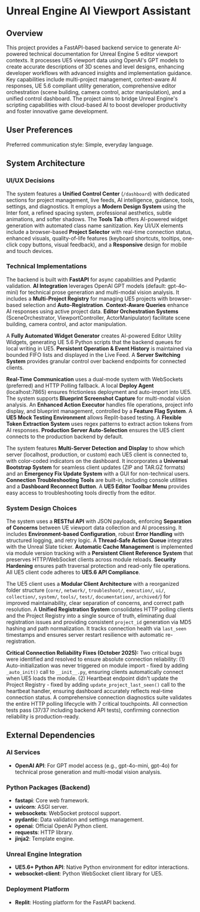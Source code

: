 # Unreal Engine AI Viewport Assistant

## Overview
This project provides a FastAPI-based backend service to generate AI-powered technical documentation for Unreal Engine 5 editor viewport contexts. It processes UE5 viewport data using OpenAI's GPT models to create accurate descriptions of 3D scenes and level designs, enhancing developer workflows with advanced insights and implementation guidance. Key capabilities include multi-project management, context-aware AI responses, UE 5.6 compliant utility generation, comprehensive editor orchestration (scene building, camera control, actor manipulation), and a unified control dashboard. The project aims to bridge Unreal Engine's scripting capabilities with cloud-based AI to boost developer productivity and foster innovative game development.

## User Preferences
Preferred communication style: Simple, everyday language.

## System Architecture

### UI/UX Decisions
The system features a **Unified Control Center** (`/dashboard`) with dedicated sections for project management, live feeds, AI intelligence, guidance, tools, settings, and diagnostics. It employs a **Modern Design System** using the Inter font, a refined spacing system, professional aesthetics, subtle animations, and softer shadows. The **Tools Tab** offers AI-powered widget generation with automated class name sanitization. Key UI/UX elements include a browser-based **Project Selector** with real-time connection status, enhanced visuals, quality-of-life features (keyboard shortcuts, tooltips, one-click copy buttons, visual feedback), and a **Responsive** design for mobile and touch devices.

### Technical Implementations
The backend is built with **FastAPI** for async capabilities and Pydantic validation. **AI Integration** leverages OpenAI GPT models (default: gpt-4o-mini) for technical prose generation and multi-modal vision analysis. It includes a **Multi-Project Registry** for managing UE5 projects with browser-based selection and **Auto-Registration**. **Context-Aware Queries** enhance AI responses using active project data. **Editor Orchestration Systems** (SceneOrchestrator, ViewportController, ActorManipulator) facilitate scene building, camera control, and actor manipulation.

A **Fully Automated Widget Generator** creates AI-powered Editor Utility Widgets, generating UE 5.6 Python scripts that the backend queues for local writing in UE5. **Persistent Operation & Event History** is maintained via bounded FIFO lists and displayed in the Live Feed. A **Server Switching System** provides granular control over backend endpoints for connected clients.

**Real-Time Communication** uses a dual-mode system with WebSockets (preferred) and HTTP Polling fallback. A local **Deploy Agent** (localhost:7865) ensures frictionless deployment and auto-import into UE5. The system supports **Blueprint Screenshot Capture** for multi-modal vision analysis. An **Enhanced Action Executor** handles file operations, project info display, and blueprint management, controlled by a **Feature Flag System**. A **UE5 Mock Testing Environment** allows Replit-based testing. A **Flexible Token Extraction System** uses regex patterns to extract action tokens from AI responses. **Production Server Auto-Selection** ensures the UE5 client connects to the production backend by default.

The system features **Multi-Server Detection and Display** to show which server (localhost, production, or custom) each UE5 client is connected to, with color-coded indicators on the dashboard. It incorporates a **Universal Bootstrap System** for seamless client updates (ZIP and TAR.GZ formats) and an **Emergency Fix Update System** with a GUI for non-technical users. **Connection Troubleshooting Tools** are built-in, including console utilities and a **Dashboard Reconnect Button**. A **UE5 Editor Toolbar Menu** provides easy access to troubleshooting tools directly from the editor.

### System Design Choices
The system uses a **RESTful API** with JSON payloads, enforcing **Separation of Concerns** between UE viewport data collection and AI processing. It includes **Environment-based Configuration**, robust **Error Handling** with structured logging, and retry logic. A **Thread-Safe Action Queue** integrates with the Unreal Slate ticker. **Automatic Cache Management** is implemented via module version tracking with a **Persistent Client Reference System** that preserves HTTP/WebSocket clients across module reloads. **Security Hardening** ensures path traversal protection and read-only file operations. All UE5 client code adheres to **UE5.6 API Compliance**.

The UE5 client uses a **Modular Client Architecture** with a reorganized folder structure (`core/`, `network/`, `troubleshoot/`, `execution/`, `ui/`, `collection/`, `system/`, `tools/`, `test/`, `documentation/`, `archived/`) for improved maintainability, clear separation of concerns, and correct path resolution. A **Unified Registration System** consolidates HTTP polling clients and the Project Registry into a single source of truth, eliminating dual registration issues and providing consistent `project_id` generation via MD5 hashing and path normalization. It tracks connection health via `last_seen` timestamps and ensures server restart resilience with automatic re-registration.

**Critical Connection Reliability Fixes (October 2025):** Two critical bugs were identified and resolved to ensure absolute connection reliability: (1) Auto-initialization was never triggered on module import - fixed by adding `_auto_init()` call to `__init__.py`, ensuring clients automatically connect when UE5 loads the module. (2) Heartbeat endpoint didn't update the Project Registry - fixed by adding `update_project_last_seen()` call to the heartbeat handler, ensuring dashboard accurately reflects real-time connection status. A comprehensive connection diagnostics suite validates the entire HTTP polling lifecycle with 7 critical touchpoints. All connection tests pass (37/37 including backend API tests), confirming connection reliability is production-ready.

## External Dependencies

### AI Services
- **OpenAI API**: For GPT model access (e.g., gpt-4o-mini, gpt-4o) for technical prose generation and multi-modal vision analysis.

### Python Packages (Backend)
- **fastapi**: Core web framework.
- **uvicorn**: ASGI server.
- **websockets**: WebSocket protocol support.
- **pydantic**: Data validation and settings management.
- **openai**: Official OpenAI Python client.
- **requests**: HTTP library.
- **jinja2**: Template engine.

### Unreal Engine Integration
- **UE5.6+ Python API**: Native Python environment for editor interactions.
- **websocket-client**: Python WebSocket client library for UE5.

### Deployment Platform
- **Replit**: Hosting platform for the FastAPI backend.